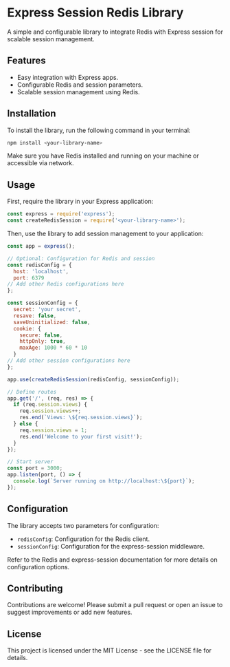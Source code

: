 # Express Session Redis Library

A simple and configurable library to integrate Redis with Express session for scalable session management.

## Features

- Easy integration with Express apps.
- Configurable Redis and session parameters.
- Scalable session management using Redis.

## Installation

To install the library, run the following command in your terminal:

```bash
npm install <your-library-name>
```

Make sure you have Redis installed and running on your machine or accessible via network.

## Usage

First, require the library in your Express application:

```javascript
const express = require('express');
const createRedisSession = require('<your-library-name>');
```

Then, use the library to add session management to your application:

```javascript
const app = express();

// Optional: Configuration for Redis and session
const redisConfig = {
  host: 'localhost',
  port: 6379
// Add other Redis configurations here
};

const sessionConfig = {
  secret: 'your secret',
  resave: false,
  saveUninitialized: false,
  cookie: {
    secure: false,
    httpOnly: true,
    maxAge: 1000 * 60 * 10
  }
// Add other session configurations here
};

app.use(createRedisSession(redisConfig, sessionConfig));

// Define routes
app.get('/', (req, res) => {
  if (req.session.views) {
    req.session.views++;
    res.end(`Views: \${req.session.views}`);
  } else {
    req.session.views = 1;
    res.end('Welcome to your first visit!');
  }
});

// Start server
const port = 3000;
app.listen(port, () => {
  console.log(`Server running on http://localhost:\${port}`);
});
```

## Configuration

The library accepts two parameters for configuration:

- `redisConfig`: Configuration for the Redis client.
- `sessionConfig`: Configuration for the express-session middleware.

Refer to the Redis and express-session documentation for more details on configuration options.

## Contributing

Contributions are welcome! Please submit a pull request or open an issue to suggest improvements or add new features.

## License

This project is licensed under the MIT License - see the LICENSE file for details.

